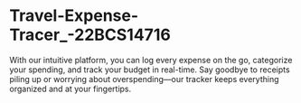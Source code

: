 # Travel-Expense-Tracer_-22BCS14716
 With our intuitive platform, you can log every expense on the go, categorize your spending, and track your budget in real-time. Say goodbye to receipts piling up or worrying about overspending—our tracker keeps everything organized and at your fingertips.
